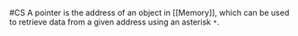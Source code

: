 #CS 
A pointer is the address of an object in [[Memory]], which can be used to retrieve data from a given address using an asterisk `*`.